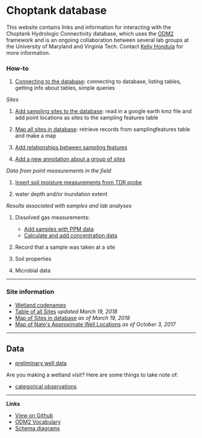 # Choptank database

This website contains links and information for interacting with the Choptank Hydrologic Connectivity database, which uses the [ODM2](http://www.odm2.org/) framework and is an ongoing collaboration between several lab groups at the University of Maryland and Virginia Tech. Contact [Kelly Hondula](https://github.com/khondula) for more information. 

### How-to

1. [Connecting to the database](https://palmerlab-umd.github.io/choptank-db/connect.html): connecting to database, listing tables, getting info about tables, simple queries

*Sites*

1. [Add sampling sites to the database](https://palmerlab-umd.github.io/choptank-db/insert-samplingfeatures.html): 
read in a google earth kmz file and add point locations as sites to the sampling features table

1. [Map all sites in database](https://palmerlab-umd.github.io/choptank-db/read-samplingfeatures.html): retrieve records from samplingfeatures table and make a map

1. [Add relationships between sampling features](https://palmerlab-umd.github.io/choptank-db/relate-samplingfeatures.html)

1. [Add a new annotation about a group of sites](https://palmerlab-umd.github.io/choptank-db/insert-site-annotations.html)

*Data from point measurements in the field*

1. [Insert soil moisture measurements from TDR probe](https://palmerlab-umd.github.io/choptank-db/insert-sm-data.html)

1. water depth and/or inundation extent

*Results associated with samples and lab analyses* 

1. Dissolved gas measurements: 
    * [Add samples with PPM data](https://palmerlab-umd.github.io/choptank-db/db-insert-hs-ppms.html)
    * [Calculate and add concentration data](https://palmerlab-umd.github.io/choptank-db/db-insert-hs-umols.html)

1. Record that a sample was taken at a site
1. Soil properties
1. Microbial data

---

### Site information

* [Wetland codenames](http://palmerlab-umd.github.io/choptank-db/wetland-codes.html)
* [Table of all Sites](http://palmerlab-umd.github.io/choptank-db/current-sites.html) *updated March 19, 2018*
* [Map of Sites in database](https://palmerlab-umd.github.io/choptank-db/sites_19-March-2018.html) *as of March 19, 2018*
* [Map of Nate's Approximate Well Locations](https://palmerlab-umd.github.io/choptank-db/ApproxWellLoc.html) 
*as of October 3, 2017*

---

## Data

* [preliminary well data](https://palmerlab-umd.github.io/choptank-db/water-level-data.html)

Are you making a wetland visit? Here are some things to take note of:

* [categorical observations](https://palmerlab-umd.github.io/choptank-db/categorical-obs)


---

**Links**

* [View on Github](https://github.com/palmerlab-umd/choptank-db)
* [ODM2 Vocabulary](http://vocabulary.odm2.org/)
* [Schema diagrams](http://odm2.github.io/ODM2/schemas/ODM2_Current/diagrams/index.html)
